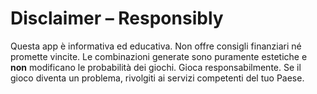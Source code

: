 # Disclaimer – Responsibly

Questa app è informativa ed educativa. Non offre consigli finanziari né promette vincite.
Le combinazioni generate sono puramente estetiche e **non** modificano le probabilità dei giochi.
Gioca responsabilmente. Se il gioco diventa un problema, rivolgiti ai servizi competenti del tuo Paese.
